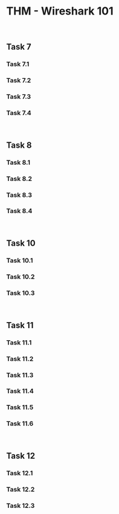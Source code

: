 # THM - Wireshark 101

<br>

## Task 7

### Task 7.1

> 

### Task 7.2

> 

### Task 7.3

> 

### Task 7.4

> 

<br>

## Task 8

### Task 8.1

> 

### Task 8.2

> 

### Task 8.3

> 

### Task 8.4

> 

<br>

## Task 10

### Task 10.1

> 

### Task 10.2

> 

### Task 10.3

> 

<br>

## Task 11

### Task 11.1

> 

### Task 11.2

> 

### Task 11.3

> 

### Task 11.4

> 

### Task 11.5

> 

### Task 11.6

> 

<br>

## Task 12

### Task 12.1

> 

### Task 12.2

> 

### Task 12.3

> 

<br>

